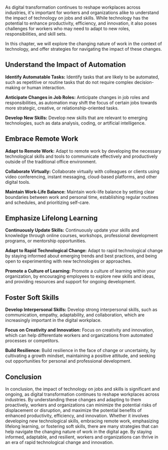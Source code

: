 
As digital transformation continues to reshape workplaces across industries, it's important for workers and organizations alike to understand the impact of technology on jobs and skills. While technology has the potential to enhance productivity, efficiency, and innovation, it also poses challenges for workers who may need to adapt to new roles, responsibilities, and skill sets.

In this chapter, we will explore the changing nature of work in the context of technology, and offer strategies for navigating the impact of these changes.

Understand the Impact of Automation
-----------------------------------

**Identify Automatable Tasks:** Identify tasks that are likely to be automated, such as repetitive or routine tasks that do not require complex decision-making or human interaction.

**Anticipate Changes in Job Roles:** Anticipate changes in job roles and responsibilities, as automation may shift the focus of certain jobs towards more strategic, creative, or relationship-oriented tasks.

**Develop New Skills:** Develop new skills that are relevant to emerging technologies, such as data analysis, coding, or artificial intelligence.

Embrace Remote Work
-------------------

**Adapt to Remote Work:** Adapt to remote work by developing the necessary technological skills and tools to communicate effectively and productively outside of the traditional office environment.

**Collaborate Virtually:** Collaborate virtually with colleagues or clients using video conferencing, instant messaging, cloud-based platforms, and other digital tools.

**Maintain Work-Life Balance:** Maintain work-life balance by setting clear boundaries between work and personal time, establishing regular routines and schedules, and prioritizing self-care.

Emphasize Lifelong Learning
---------------------------

**Continuously Update Skills:** Continuously update your skills and knowledge through online courses, workshops, professional development programs, or mentorship opportunities.

**Adapt to Rapid Technological Change:** Adapt to rapid technological change by staying informed about emerging trends and best practices, and being open to experimenting with new technologies or approaches.

**Promote a Culture of Learning:** Promote a culture of learning within your organization, by encouraging employees to explore new skills and ideas, and providing resources and support for ongoing development.

Foster Soft Skills
------------------

**Develop Interpersonal Skills:** Develop strong interpersonal skills, such as communication, empathy, adaptability, and collaboration, which are increasingly important in the digital workplace.

**Focus on Creativity and Innovation:** Focus on creativity and innovation, which can help differentiate workers and organizations from automated processes or competitors.

**Build Resilience:** Build resilience in the face of change or uncertainty, by cultivating a growth mindset, maintaining a positive attitude, and seeking out opportunities for personal and professional development.

Conclusion
----------

In conclusion, the impact of technology on jobs and skills is significant and ongoing, as digital transformation continues to reshape workplaces across industries. By understanding these changes and adapting to them proactively, workers and organizations can minimize the potential risks of displacement or disruption, and maximize the potential benefits of enhanced productivity, efficiency, and innovation. Whether it involves developing new technological skills, embracing remote work, emphasizing lifelong learning, or fostering soft skills, there are many strategies that can help navigate the changing nature of work in the digital age. By staying informed, adaptable, and resilient, workers and organizations can thrive in an era of rapid technological change and innovation.
